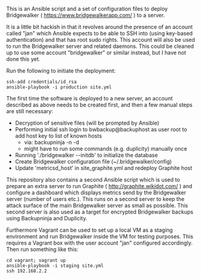 This is an Ansible script and a set of configuration files to deploy
Bridgewalker ( https://www.bridgewalkerapp.com/ ) to a server.

It is a little bit hackish in that it revolves around the presence of an
account called "jan" which Ansible expects to be able to SSH into (using
key-based authentication) and that has root sudo rights. This account will also
be used to run the Bridgewalker server and related daemons. This could be
cleaned up to use some account "bridgewalker" or similar instead, but I have
not done this yet.

Run the following to initiate the deployment:

    ssh-add credentials/id_rsa
    ansible-playbook -i production site.yml

The first time the software is deployed to a new server, an account described as
above needs to be created first, and then a few manual steps are still
necessary:

 * Decryption of sensitive files (will be prompted by Ansible)
 * Performing initial ssh login to bwbackup@backuphost as user root
   to add host key to list of known hosts
   * via: backupninja -n -d
   * might have to run some commands (e.g. duplicity) manually once
 * Running './bridgewalker --initdb' to initialize the database
 * Create Bridgewalker configuration file (~/.bridgewalker/config)
 * Update 'metricsd\_host' in site\_graphite.yml and redeploy Graphite host

This repository also contains a second Ansible script which is used to prepare
an extra server to run Graphite ( http://graphite.wikidot.com/ ) and configure a
dashboard which displays metrics send by the Bridgewalker server (number of
users etc.). This runs on a second server to keep the attack surface of the main
Bridgewalker server as small as possible. This second server is also used as a
target for encrypted Bridgewalker backups using Backupninja and Duplicity.

Furthermore Vagrant can be used to set up a local VM as a staging environment
and run Bridgewalker inside the VM for testing purposes. This requires a Vagrant
box with the user account "jan" configured accordingly. Then run something like
this:

    cd vagrant; vagrant up
    ansible-playbook -i staging site.yml
    ssh 192.168.2.2
